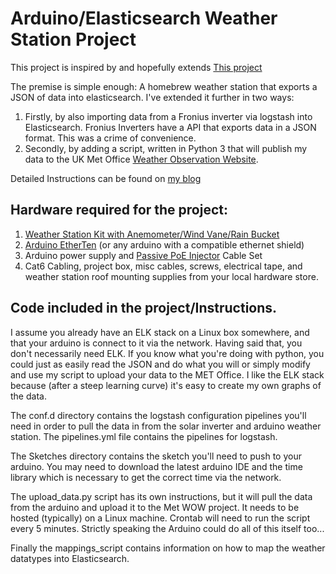 # Arduino/Elasticsearch Weather Station Project

This project is inspired by and hopefully extends [This project](https://elastic.co/blog/arduino-based-home-weather-station-on-the-elastic-stack#sketch1) 

The premise is simple enough: A homebrew weather station that exports a JSON of data into elasticsearch. I've extended it further in two ways:
1. Firstly, by also importing data from a Fronius inverter via logstash into Elasticsearch. Fronius Inverters have a API that exports data in a JSON format. This was a crime of convenience. 
2. Secondly, by adding a script, written in Python 3 that will publish my data to the UK Met Office [Weather Observation Website](http://wow.metoffice.gov.uk/). 

Detailed Instructions can be found on [my blog](https://blog.warbel.net/index.php/2018/06/29/building-an-arduino-weather-station-with-elk-stack/)

## Hardware required for the project:
1. [Weather Station Kit with Anemometer/Wind Vane/Rain Bucket](https://www.dfrobot.com/wiki/index.php/Weather_Station_with_Anemometer/Wind_vane/Rain_bucket_SKU:SEN0186)
3. [Arduino EtherTen](https://www.freetronics.com.au/products/etherten) (or any arduino with a compatible ethernet shield)
4. Arduino power supply and [Passive PoE Injector](https://www.littlebirdelectronics.com.au/passive-poe-injector-cable-set) Cable Set
5. Cat6 Cabling, project box, misc cables, screws, electrical tape, and weather station roof mounting supplies from your local hardware store.

## Code included in the project/Instructions.

I assume you already have an ELK stack on a Linux box somewhere, and that your arduino is connect to it via the network. Having said that, you don't necessarily need ELK. If you know what you're doing with python, you could just as easily read the JSON and do what you will or simply modify and use my script to upload your data to the MET Office. I like the ELK stack because (after a steep learning curve) it's easy to create my own graphs of the data.

The conf.d directory contains the logstash configuration pipelines you'll need in order to pull the data in from the solar inverter and arduino weather station. The pipelines.yml file contains the pipelines for logstash.

The Sketches directory contains the sketch you'll need to push to your arduino. You may need to download the latest arduino IDE and the time library which is necessary to get the correct time via the network.

The upload_data.py script has its own instructions, but it will pull the data from the arduino and upload it to the Met WOW project. It needs to be hosted (typically) on a Linux machine. Crontab will need to run the script every 5 minutes. Strictly speaking the Arduino could do all of this itself too...

Finally the mappings_script contains information on how to map the weather datatypes into Elasticsearch.